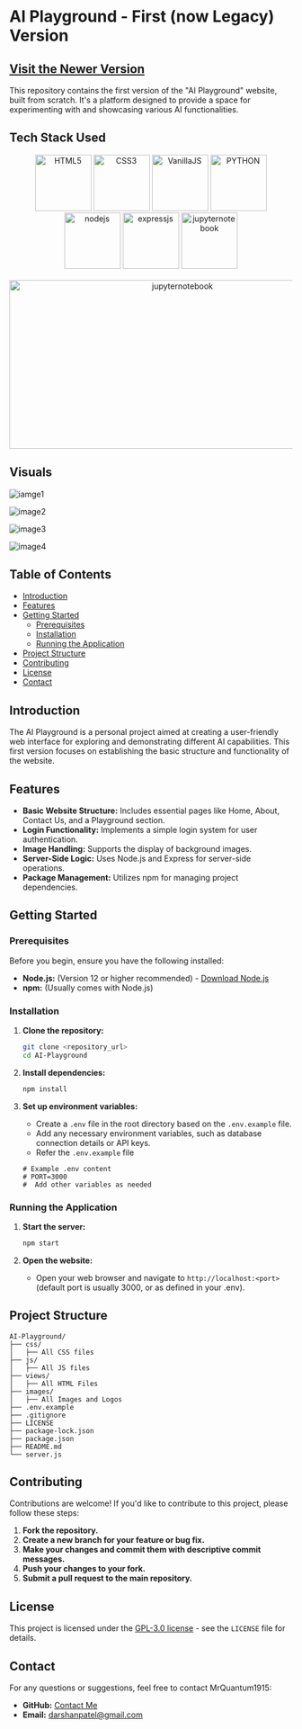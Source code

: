 # AI Playground - First (now Legacy) Version 

## [Visit the Newer Version](https://github.com/MrQuantum1915/Neura-Verse)


This repository contains the first version of the "AI Playground" website, built from scratch. It's a platform designed to provide a space for experimenting with and showcasing various AI functionalities.

## Tech Stack Used

<p align="center">
    
<img src="https://github.com/user-attachments/assets/ea17c697-fd2c-42ab-b72e-b2dd8a1dc9c3" alt="HTML5" width="100" height="100"/>

<img src="https://github.com/user-attachments/assets/9a9c9119-a389-4a29-97a9-7738f3255807" alt="CSS3" width="100" height="100"/>
    
<img src="https://github.com/user-attachments/assets/ec9111be-10d8-45cc-9631-a0c3a5ab227b" alt="VanillaJS" width="100" height="100"/>
    
<img src="https://github.com/user-attachments/assets/9617a38c-60e6-4173-a862-4aa2cf5efce1" alt="PYTHON" width="100" height="100"/>
    
<img src="https://github.com/user-attachments/assets/314b0f9d-9dca-40bf-82ac-86dd67133836" alt="nodejs" width="100" height="100"/>
    
<img src="https://github.com/user-attachments/assets/63d5e289-f6de-43e9-a429-469a122e9a92" alt="expressjs" width="100" height="100"/>
    
<img src="https://github.com/user-attachments/assets/e1af3e33-fcaf-4d4f-b72f-f6133faf8647" alt="jupyternotebook" width="100" height="100"/>

<br>
<br>

<img src="https://github.com/user-attachments/assets/5fca0a7d-372e-4f98-bdc4-b2463e1363cc" alt="jupyternotebook" width="600" height="300"/>



</p>


## Visuals

![iamge1](https://github.com/user-attachments/assets/80fe3a12-8ad2-40d1-8ba2-fa67113e1ad3)


![image2](https://github.com/user-attachments/assets/d28383f7-3e6b-48e8-a4ad-e01e56c641f2)


![image3](https://github.com/user-attachments/assets/428e35d1-f2e8-40ce-a79a-cf51bb48be54)


![image4](https://github.com/user-attachments/assets/9653b775-91f0-4f31-aea1-ea0acc0f9475)


## Table of Contents

-   [Introduction](#introduction)
-   [Features](#features)
-   [Getting Started](#getting-started)
    -   [Prerequisites](#prerequisites)
    -   [Installation](#installation)
    -   [Running the Application](#running-the-application)
-   [Project Structure](#project-structure)
-   [Contributing](#contributing)
-   [License](#license)
-   [Contact](#contact)

## Introduction

The AI Playground is a personal project aimed at creating a user-friendly web interface for exploring and demonstrating different AI capabilities. This first version focuses on establishing the basic structure and functionality of the website.

## Features

-   **Basic Website Structure:** Includes essential pages like Home, About, Contact Us, and a Playground section.
-   **Login Functionality:** Implements a simple login system for user authentication.
-   **Image Handling:** Supports the display of background images.
-   **Server-Side Logic:** Uses Node.js and Express for server-side operations.
-   **Package Management:** Utilizes npm for managing project dependencies.

## Getting Started

### Prerequisites

Before you begin, ensure you have the following installed:

-   **Node.js:** (Version 12 or higher recommended) - [Download Node.js](https://nodejs.org/)
-   **npm:** (Usually comes with Node.js)

### Installation

1.  **Clone the repository:**

    ```bash
    git clone <repository_url>
    cd AI-Playground
    ```

2.  **Install dependencies:**

    ```bash
    npm install
    ```

3.  **Set up environment variables:**

    -   Create a `.env` file in the root directory based on the `.env.example` file.
    -   Add any necessary environment variables, such as database connection details or API keys.
    -   Refer the `.env.example` file

    ```
    # Example .env content
    # PORT=3000
    #  Add other variables as needed
    ```

### Running the Application

1.  **Start the server:**

    ```bash
    npm start
    ```

2.  **Open the website:**

    -   Open your web browser and navigate to `http://localhost:<port>` (default port is usually 3000, or as defined in your .env).

## Project Structure
```
AI-Playground/
├── css/
│   ├── All CSS files
├── js/
│   ├── All JS files
├── views/
│   ├── All HTML Files
├── images/
│   ├── All Images and Logos
├── .env.example
├── .gitignore
├── LICENSE
├── package-lock.json
├── package.json
├── README.md
└── server.js
```
## Contributing

Contributions are welcome! If you'd like to contribute to this project, please follow these steps:

1.  **Fork the repository.**
2.  **Create a new branch for your feature or bug fix.**
3.  **Make your changes and commit them with descriptive commit messages.**
4.  **Push your changes to your fork.**
5.  **Submit a pull request to the main repository.**

## License

This project is licensed under the [GPL-3.0 license](LICENSE) - see the `LICENSE` file for details.

## Contact

For any questions or suggestions, feel free to contact MrQuantum1915:

-   **GitHub:** [Contact Me](https://github.com/MrQuantum1915)
-   **Email:** darshanpatel@gmail.com

